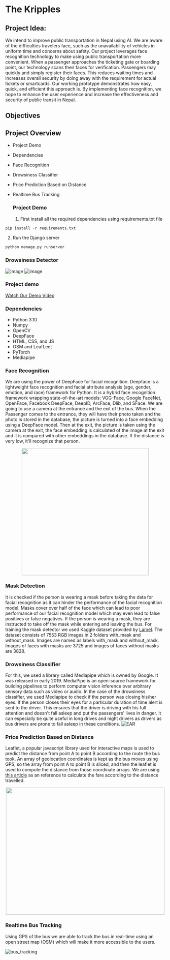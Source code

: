# The Kripples

## Project Idea:
We intend to improve public transportation in Nepal using AI. We are aware of the difficulties travelers face, such as the unavailability of vehicles in uniform time and concerns about safety. Our project leverages face recognition technology to make using public transportation more convenient. When a passenger approaches the ticketing gate or boarding point, our technology scans their faces for verification. Passengers may quickly and simply register their faces. This reduces waiting times and increases overall security by doing away with the requirement for actual tickets or smartcards. Our working prototype demonstrates how easy, quick, and efficient this approach is. By implementing face recognition, we hope to enhance the user experience and increase the effectiveness and security of public transit in Nepal.

## Objectives

## Project Overview
- Project Demo
- Dependencies
- Face Recognition
- Drowsiness Classifier
- Price Prediction Based on Distance
- Realtime Bus Tracking

  ### Project Demo
  1. First install all the required dependencies using requirements.txt file
```python
pip install -r requirements.txt
```
  2. Run the Django server
```python
python manage.py runserver
```
### Drowsiness Detector
![image](https://github.com/Nawap1/Udhyam_Kripples/assets/98960524/df606136-28f0-4b76-a767-a91104b83604)
![image](https://github.com/Nawap1/Udhyam_Kripples/assets/98960524/dd805bae-711c-49e9-a2e0-3e516071b845)
### Project demo
[Watch Our Demo Video](https://www.youtube.com/watch?v=bm7AOvdBMOQ)
  ### Dependencies
  - Python 3.10
  - Numpy
  - OpenCV
  - DeepFace
  - HTML, CSS, and JS
  - OSM and LeafLeet
  - PyTorch
  - Mediapipe

  ### Face Recognition
  We are using the power of DeepFace for facial recognition. Deepface is a lightweight face recognition and facial attribute analysis (age, gender, emotion, and race) framework for Python. It is a hybrid face recognition framework wrapping state-of-the-art models: VGG-Face, Google FaceNet, OpenFace, Facebook DeepFace, DeepID, ArcFace, Dlib, and SFace. We are going to use a camera at the entrance and the exit of the bus. When the Passenger comes to the entrance, they will have their photo taken and the photo is stored in the database, the picture is turned into a face embedding using a DeepFace model. Then at the exit, the picture is taken using the camera at the exit, the face embedding is calculated of the image at the exit and it is compared with other embeddings in the database. If the distance is very low, it'll recognize that person.
  
<center><img src ='https://raw.githubusercontent.com/serengil/deepface/master/icon/deepface-icon-labeled.png' height=400 width=400></img></center>

  ### Mask Detection
  It is checked if the person is wearing a mask before taking the data for facial recognition as it can hinder the performance of the facial recognition model. Masks cover over half of the face which can lead to poor performance of our facial recognition model which may even lead to false positives or false negatives. If the person is wearing a mask, they are instructed to take off the mask while entering and leaving the bus. For training the mask detector we used Kaggle dataset provided by [Larxel](https://www.kaggle.com/datasets/andrewmvd/face-mask-detection). The dataset consists of 7553 RGB images in 2 folders with_mask and without_mask. Images are named as labels with_mask and without_mask. Images of faces with masks are 3725 and images of faces without masks are 3828.
  
  ### Drowsiness Classifier
  For this, we used a library called Mediapipe which is owned by Google. It was released in early 2019. MediaPipe is an open-source framework for building pipelines to perform computer vision inference over arbitrary sensory data such as video or audio. In the case of the drowsiness classifier, we used Mediapipe to check if the person was closing his/her eyes. If the person closes their eyes for a particular duration of time alert is sent to the driver. This ensures that the driver is driving with his full attention and doesn't fall asleep and put the passengers' lives in danger. It can especially be quite useful in long drives and night drivers as drivers as bus drivers are prone to fall asleep in these conditions.
  ![EAR](https://github.com/Nawap1/Udhyam_Kripples/assets/98960524/0a46da63-ae85-439c-b473-a67d14ae81ca)

  
  ### Price Prediction Based on Distance
  Leaflet, a popular javascript library used for interactive maps is used to predict the distance from point A to point B according to the route the bus took. An array of geolocation coordinates is kept as the bus moves using GPS, so the array from point A to point B is sliced, and then the leaflet is used to compute the distance from those coordinate arrays. We are using [this article](https://kathmandupost.com/national/2022/04/15/new-transport-fares-in-effect-start-at-rs20) as an reference to calculate the fare according to the distance travelled.
  <center><img src ='https://github.com/Nawap1/Udhyam_Kripples/assets/112919863/5ed5684a-392c-4ade-a25a-089505b188d9' height=400 width=500></img></center>

  
  ### Realtime Bus Tracking
  Using GPS of the bus we are able to track the bus in real-time using an open street map (OSM) which will make it more accessible to the users.
  
  ![bus_tracking](https://github.com/Nawap1/Udhyam_Kripples/assets/98960524/b99313c7-655c-4671-910a-98dcc4c9bf26)
